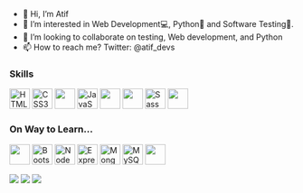 - 👋 Hi, I’m Atif
- 👀 I’m interested in Web Development💻, Python🐍 and Software Testing🧪.
- 💞️ I’m looking to collaborate on testing, Web development, and Python
- 📫 How to reach me? Twitter: @atif_devs

### Skills
<p align="left">
<a href="https://developer.mozilla.org/en-US/docs/Glossary/HTML5" target="_blank" rel="noreferrer"><img src="https://raw.githubusercontent.com/danielcranney/readme-generator/main/public/icons/skills/html5-colored.svg" width="36" height="36" alt="HTML5" /></a>
<a href="https://www.w3.org/TR/CSS/#css" target="_blank" rel="noreferrer"><img src="https://raw.githubusercontent.com/danielcranney/readme-generator/main/public/icons/skills/css3-colored.svg" width="36" height="36" alt="CSS3" /></a>
<a href="https://reactjs.org/" target="_blank" rel="noreferrer"><img width=36 height=36 src="https://user-images.githubusercontent.com/25181517/202896760-337261ed-ee92-4979-84c4-d4b829c7355d.png" /></a>
<a href="https://developer.mozilla.org/en-US/docs/Web/JavaScript" target="_blank" rel="noreferrer"><img src="https://raw.githubusercontent.com/danielcranney/readme-generator/main/public/icons/skills/javascript-colored.svg" width="36" height="36" alt="JavaScript" /></a>
<a href="https://www.python.org/" target="_blank" rel="noreferrer"><img width=36 height=36 src="https://user-images.githubusercontent.com/25181517/121405754-b4f48f80-c95d-11eb-8893-fc325bde617f.png"/></a>
<a href="https://git-scm.com/" target="_blank" rel="noreferrer"><img width=36 height=36 src="https://cdn.jsdelivr.net/gh/devicons/devicon/icons/git/git-plain.svg"/></a>
<a href="https://sass-lang.com/" target="_blank" rel="noreferrer"><img src="https://raw.githubusercontent.com/danielcranney/readme-generator/main/public/icons/skills/sass-colored.svg" width="36" height="36" alt="Sass" /></a>
<a href="https://github.com/" target="_blank" rel="noreferrer"><img width=36 height=36 src="https://cdn.jsdelivr.net/gh/devicons/devicon/icons/github/github-original.svg"/></a>
</p>

### On Way to Learn...
<p align="left">
<a href="https://reactjs.org/" target="_blank" rel="noreferrer"><img width=36 height=36 src="https://cdn.jsdelivr.net/gh/devicons/devicon/icons/react/react-original.svg" /></a>
<a href="https://getbootstrap.com/" target="_blank" rel="noreferrer"><img src="https://raw.githubusercontent.com/danielcranney/readme-generator/main/public/icons/skills/bootstrap-colored.svg" width="36" height="36" alt="Bootstrap" /></a>
<a href="https://nodejs.org/en/" target="_blank" rel="noreferrer"><img src="https://raw.githubusercontent.com/danielcranney/readme-generator/main/public/icons/skills/nodejs-colored.svg" width="36" height="36" alt="NodeJS" /></a>
<a href="https://expressjs.com/" target="_blank" rel="noreferrer"><img src="https://raw.githubusercontent.com/danielcranney/readme-generator/main/public/icons/skills/express-colored.svg" width="36" height="36" alt="Express" /></a>
<a href="https://www.mongodb.com/" target="_blank" rel="noreferrer"><img src="https://raw.githubusercontent.com/danielcranney/readme-generator/main/public/icons/skills/mongodb-colored.svg" width="36" height="36" alt="MongoDB" /></a>
<a href="https://www.mysql.com/" target="_blank" rel="noreferrer"><img src="https://raw.githubusercontent.com/danielcranney/readme-generator/main/public/icons/skills/mysql-colored.svg" width="36" height="36" alt="MySQL" /></a>
<a href="https://www.python.org/" target="_blank" rel="noreferrer"><img width=36 height=36 src="https://cdn.jsdelivr.net/gh/devicons/devicon/icons/python/python-original.svg"/></a>
</p>

<img src="https://github-readme-stats.vercel.app/api?username=atif-dev&show_icons=true"/>

<img src="https://github-readme-streak-stats.herokuapp.com/?user=atif-dev"/>

<img src="https://github-readme-stats.vercel.app/api/top-langs?username=atif-dev"/>

<!---
atif-dev/atif-dev is a ✨ special ✨ repository because its `README.md` (this file) appears on your GitHub profile.
You can click the Preview link to take a look at your changes.
--->
